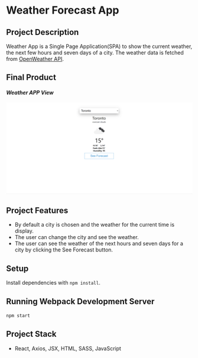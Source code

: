 # Weather Forecast App

## Project Description

Weather App is a Single Page Application(SPA) to show the current weather, the next few hours and seven days of a city.
The weather data is fetched from [OpenWeather API](https://openweathermap.org/).

## Final Product

#### _Weather APP View_

!["Weather App View"](https://github.com/nhussaini/openweatherap/blob/master/docs/demo.gif?raw=true)

## Project Features

- By default a city is chosen and the weather for the current time is display.
- The user can change the city and see the weather.
- The user can see the weather of the next hours and seven days for a city by clicking the See Forecast button.

## Setup

Install dependencies with `npm install`.

## Running Webpack Development Server

```sh
npm start
```

## Project Stack

- React, Axios, JSX, HTML, SASS, JavaScript
